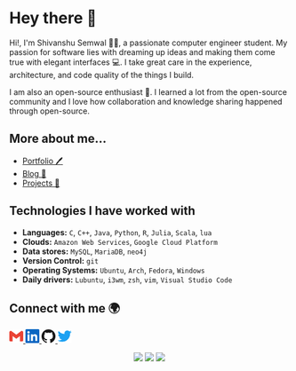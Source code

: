 # Hey there 👋

Hi!, I'm Shivanshu Semwal 👨‍🎓, a passionate computer engineer student. 
My passion for software lies with dreaming up ideas and making them come true with elegant interfaces 💻. 
I take great care in the experience, architecture, and code quality of the things I build.

I am also an open-source enthusiast 🌟. I learned a lot from the open-source community and I love how collaboration and knowledge sharing happened through open-source.

## More about me...

- [Portfolio 🖊](https://shivanshu-semwal.github.io)
- [Blog 📝](https://shivanshu-semwal.github.io/blog/)
- [Projects 🚧](https://shivanshu-semwal.github.io/projects/)

## Technologies I have worked with

- **Languages:**
  `C`, `C++`, `Java`, `Python`, `R`, `Julia`, `Scala`, `lua`
- **Clouds:**
  `Amazon Web Services`, `Google Cloud Platform`
- **Data stores:**
  `MySQL`, `MariaDB`, `neo4j`
- **Version Control:**
  `git`
- **Operating Systems:**
  `Ubuntu`, `Arch`, `Fedora`, `Windows`
- **Daily drivers:**
  `Lubuntu`, `i3wm`, `zsh`, `vim`, `Visual Studio Code`

## Connect with me 🌍

<a href="mailto:semwalshivanshu@gmail.com?subject=github:">
  <img height="25px" src="./img/gmail.svg">
</a>
<a href="https://www.linkedin.com/in/shivanshu-semwal/">
  <img height="25px" src="./img/linkedin.svg">
</a>
<a href="https://github.com/totoro-ghost">
  <img height="25px" src="./img/github.svg">
</a>
<a href="https://twitter.com/shivanshusemwal">
  <img height="25px" src="./img/twitter.svg">
</a>

<p align="center">
  <img height="50%" width="auto" src ="https://github-readme-stats.vercel.app/api?username=shivanshu-semwal&show_icons=true&count_private=true&theme=darcula&hide_border=true&hide=issues,contribs&bg_color=00000000">
  <img height="50%" width="auto" src ="https://github-readme-stats.vercel.app/api/top-langs/?username=shivanshu-semwal&layout=compact&hide_border=true&theme=darcula&bg_color=00000000&langs_count=6&hide=jupyter%20notebook,tex,css,php">
  <img src ="https://github-readme-streak-stats.herokuapp.com?user=shivanshu-semwal&theme=darcula&hide_border=true&background=FFFFFF00">
  <br>
</p>